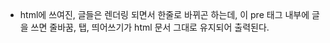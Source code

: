 # <pre>
- html에 쓰여진, 글들은 렌더링 되면서 한줄로 바뀌곤 하는데, 이 pre 태그 내부에 글을 쓰면 줄바꿈, 탭, 띄어쓰기가 html 문서 그대로 유지되어 출력된다.